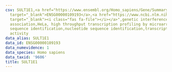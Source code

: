 ```yaml
---
csv: SULT1E1,<a href="https://www.ensembl.org/Homo_sapiens/Gene/Summary?db=core;g=ENSG00000109193"
  target="_blank">ENSG00000109193</a>,<a href="https://www.ncbi.nlm.nih.gov/pubmed/17216044"
  target="_blank"><i class="fas fa-file"></i></a>",genetic interference,functional
  association,HeLa, high throughput transcription profiling by microarray,nucleotide
  sequence identification,nucleotide sequence identification,transcriptional regulation,down-regulates
  activity
data_alias: SULT1E1
data_id: ENSG00000109193
data_numevidence: 1
data_species: Homo sapiens
data_taxid: '9606'
title: SULT1E1
---
```

